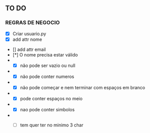## TO DO

### REGRAS DE NEGOCIO
- [X] Criar usuario.py
- [X] add attr nome
- [] add attr email
- [*] O nome precisa estar válido
- - [X] não pode ser vazio ou  null
- - [X] não pode conter numeros
- - [X] não pode começar e nem terminar com espaços em branco
- - [X] pode conter espaços no meio
- - [X] nao pode conter simbolos
- - [ ] tem quer ter no minimo 3 char



